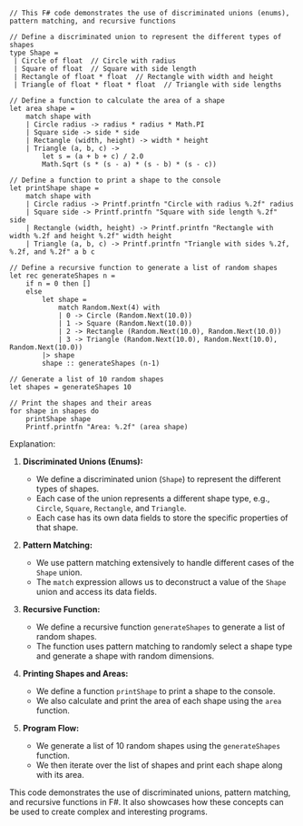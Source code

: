 ```
// This F# code demonstrates the use of discriminated unions (enums), pattern matching, and recursive functions

// Define a discriminated union to represent the different types of shapes
type Shape =
 | Circle of float  // Circle with radius
 | Square of float  // Square with side length
 | Rectangle of float * float  // Rectangle with width and height
 | Triangle of float * float * float  // Triangle with side lengths

// Define a function to calculate the area of a shape
let area shape =
    match shape with
    | Circle radius -> radius * radius * Math.PI
    | Square side -> side * side
    | Rectangle (width, height) -> width * height
    | Triangle (a, b, c) -> 
        let s = (a + b + c) / 2.0
        Math.Sqrt (s * (s - a) * (s - b) * (s - c))

// Define a function to print a shape to the console
let printShape shape =
    match shape with
    | Circle radius -> Printf.printfn "Circle with radius %.2f" radius
    | Square side -> Printf.printfn "Square with side length %.2f" side
    | Rectangle (width, height) -> Printf.printfn "Rectangle with width %.2f and height %.2f" width height
    | Triangle (a, b, c) -> Printf.printfn "Triangle with sides %.2f, %.2f, and %.2f" a b c

// Define a recursive function to generate a list of random shapes
let rec generateShapes n =
    if n = 0 then []
    else
        let shape = 
            match Random.Next(4) with
            | 0 -> Circle (Random.Next(10.0))
            | 1 -> Square (Random.Next(10.0))
            | 2 -> Rectangle (Random.Next(10.0), Random.Next(10.0))
            | 3 -> Triangle (Random.Next(10.0), Random.Next(10.0), Random.Next(10.0))
        |> shape
        shape :: generateShapes (n-1)

// Generate a list of 10 random shapes
let shapes = generateShapes 10

// Print the shapes and their areas
for shape in shapes do
    printShape shape
    Printf.printfn "Area: %.2f" (area shape)
```

Explanation:

1. **Discriminated Unions (Enums):**
   - We define a discriminated union (`Shape`) to represent the different types of shapes.
   - Each case of the union represents a different shape type, e.g., `Circle`, `Square`, `Rectangle`, and `Triangle`.
   - Each case has its own data fields to store the specific properties of that shape.

2. **Pattern Matching:**
   - We use pattern matching extensively to handle different cases of the `Shape` union.
   - The `match` expression allows us to deconstruct a value of the `Shape` union and access its data fields.

3. **Recursive Function:**
   - We define a recursive function `generateShapes` to generate a list of random shapes.
   - The function uses pattern matching to randomly select a shape type and generate a shape with random dimensions.

4. **Printing Shapes and Areas:**
   - We define a function `printShape` to print a shape to the console.
   - We also calculate and print the area of each shape using the `area` function.

5. **Program Flow:**
   - We generate a list of 10 random shapes using the `generateShapes` function.
   - We then iterate over the list of shapes and print each shape along with its area.

This code demonstrates the use of discriminated unions, pattern matching, and recursive functions in F#. It also showcases how these concepts can be used to create complex and interesting programs.